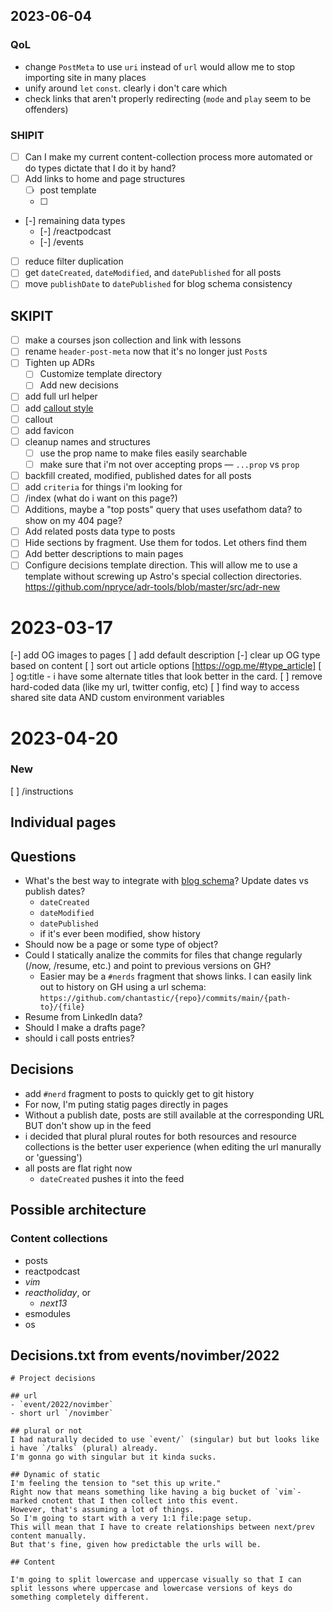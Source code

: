 ## 2023-06-04

### QoL

- change `PostMeta` to use `uri` instead of `url` would allow me to stop importing site in many places
- unify around `let` `const`. clearly i don't care which
- check links that aren't properly redirecting (`mode` and `play` seem to be offenders)

### SHIPIT
- [ ] Can I make my current content-collection process more automated or do types dictate that I do it by hand?
- [ ] Add links to home and page structures
  - [ ] post template
  - [ ]

- [-] remaining data types
  - [-] /reactpodcast
  - [-] /events
- [ ] reduce filter duplication
- [ ] get `dateCreated`, `dateModified`, and `datePublished` for all posts
- [ ] move `publishDate` to `datePublished` for blog schema consistency

## SKIPIT

- [ ] make a courses json collection and link with lessons
- [ ] rename `header-post-meta` now that it's no longer just `Post`s
- [ ] Tighten up ADRs
  - [ ] Customize template directory
  - [ ] Add new decisions
- [ ] add full url helper
- [ ] add [callout style](https://help.obsidian.md/Editing+and+formatting/Callouts)
- [ ] callout
- [ ] add favicon
- [ ] cleanup names and structures
  - [ ] use the prop name to make files easily searchable
  - [ ] make sure that i'm not over accepting props — `...prop` vs `prop`
- [ ] backfill created, modified, published dates for all posts
- [ ] add `criteria` for things i'm looking for
- [ ] /index (what do i want on this page?)
- [ ] Additions, maybe a "top posts" query that uses usefathom data? to show on my 404 page?
- [ ] Add related posts data type to posts
- [ ] Hide sections by fragment. Use them for todos. Let others find them
- [ ] Add better descriptions to main pages
- [ ] Configure decisions template direction. This will allow me to use a template without screwing up Astro's special collection directories. https://github.com/npryce/adr-tools/blob/master/src/adr-new

# 2023-03-17

[-] add OG images to pages
[ ] add default description
[-] clear up OG type based on content
[ ] sort out article options [https://ogp.me/#type_article]
[ ] og:title - i have some alternate titles that look better in the card.
[ ] remove hard-coded data (like my url, twitter config, etc)
[ ] find way to access shared site data AND custom environment variables

# 2023-04-20

### New

[ ] /instructions

## Individual pages

## Questions

- What's the best way to integrate with [blog schema](https://schema.org/Blog)? Update dates vs publish dates?
  - `dateCreated`
  - `dateModified`
  - `datePublished`
  - if it's ever been modified, show history
- Should now be a page or some type of object?
- Could I statically analize the commits for files that change regularly (/now, /resume, etc.) and point to previous versions on GH?
  - Easier may be a `#nerds` fragment that shows links. I can easily link out to history on GH using a url schema: `https://github.com/chantastic/{repo}/commits/main/{path-to}/{file}`
- Resume from LinkedIn data?
- Should I make a drafts page?
- should i call posts entries?

## Decisions

- add `#nerd` fragment to posts to quickly get to git history
- For now, I'm puting statig pages directly in pages
- Without a publish date, posts are still available at the corresponding URL BUT don't show up in the feed
- i decided that plural plural routes for both resources and resource collections is the better user experience (when editing the url manurally or 'guessing')
- all posts are flat right now
  - `dateCreated` pushes it into the feed

## Possible architecture

### Content collections

- posts
- reactpodcast
- _vim_
- _reactholiday_, or
  - _next13_
- esmodules
- os

## Decisions.txt from events/novimber/2022

```
# Project decisions

## url
- `event/2022/novimber`
- short url `/novimber`

## plural or not
I had naturally decided to use `event/` (singular) but but looks like i have `/talks` (plural) already.
I'm gonna go with singular but it kinda sucks.

## Dynamic of static
I'm feeling the tension to "set this up write."
Right now that means something like having a big bucket of `vim`-marked cnotent that I then collect into this event.
However, that's assuming a lot of things.
So I'm going to start with a very 1:1 file:page setup.
This will mean that I have to create relationships between next/prev content manually.
But that's fine, given how predictable the urls will be.

## Content

I'm going to split lowercase and uppercase visually so that I can split lessons where uppercase and lowercase versions of keys do something completely different.
```
